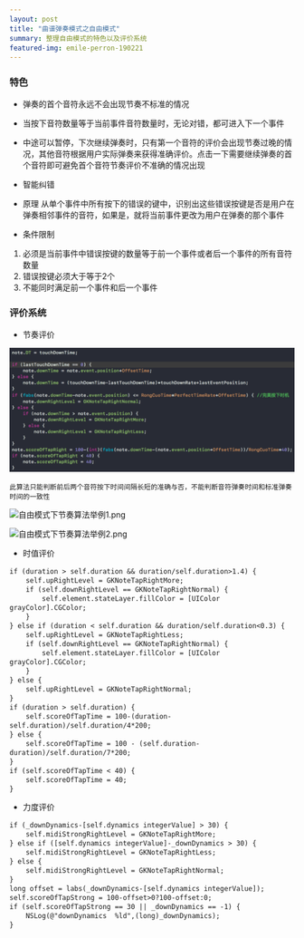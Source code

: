 ```yaml
---
layout: post
title: "曲谱弹奏模式之自由模式"
summary: 整理自由模式的特色以及评价系统
featured-img: emile-perron-190221
---
```

### 特色

- 弹奏的首个音符永远不会出现节奏不标准的情况

- 当按下音符数量等于当前事件音符数量时，无论对错，都可进入下一个事件

- 中途可以暂停，下次继续弹奏时，只有第一个音符的评价会出现节奏过晚的情况，其他音符根据用户实际弹奏来获得准确评价。点击一下需要继续弹奏的首个音符即可避免首个音符节奏评价不准确的情况出现

- 智能纠错
- 原理
从单个事件中所有按下的错误的键中，识别出这些错误按键是否是用户在弹奏相邻事件的音符，如果是，就将当前事件更改为用户在弹奏的那个事件

- 条件限制
1. 必须是当前事件中错误按键的数量等于前一个事件或者后一个事件的所有音符数量
2. 错误按键必须大于等于2个
3. 不能同时满足前一个事件和后一个事件


### 评价系统
- 节奏评价

![自由模式节奏算法代码](/assets/img/posts/曲谱弹奏模式之自由模式/自由模式节奏评价代码.png)

```
此算法只能判断前后两个音符按下时间间隔长短的准确与否，不能判断音符弹奏时间和标准弹奏时间的一致性
```

![自由模式下节奏算法举例1.png](https://upload-images.jianshu.io/upload_images/1368807-b887670f34776491.png?imageMogr2/auto-orient/strip%7CimageView2/2/w/1240)

![自由模式下节奏算法举例2.png](https://upload-images.jianshu.io/upload_images/1368807-1c0759f4052671fd.png?imageMogr2/auto-orient/strip%7CimageView2/2/w/1240)

- 时值评价

```objective_c
if (duration > self.duration && duration/self.duration>1.4) {
    self.upRightLevel = GKNoteTapRightMore;
    if (self.downRightLevel == GKNoteTapRightNormal) {
        self.element.stateLayer.fillColor = [UIColor grayColor].CGColor;
    }
} else if (duration < self.duration && duration/self.duration<0.3) {
    self.upRightLevel = GKNoteTapRightLess;
    if (self.downRightLevel == GKNoteTapRightNormal) {
        self.element.stateLayer.fillColor = [UIColor grayColor].CGColor;
    }
} else {
    self.upRightLevel = GKNoteTapRightNormal;
}
if (duration > self.duration) {
    self.scoreOfTapTime = 100-(duration-self.duration)/self.duration/4*200;
} else {
    self.scoreOfTapTime = 100 - (self.duration-duration)/self.duration/7*200;
}
if (self.scoreOfTapTime < 40) {
    self.scoreOfTapTime = 40;
}
```

- 力度评价

```objective_c
if (_downDynamics-[self.dynamics integerValue] > 30) {
    self.midiStrongRightLevel = GKNoteTapRightMore;
} else if ([self.dynamics integerValue]-_downDynamics > 30) {
    self.midiStrongRightLevel = GKNoteTapRightLess;
} else {
    self.midiStrongRightLevel = GKNoteTapRightNormal;
}
long offset = labs(_downDynamics-[self.dynamics integerValue]);
self.scoreOfTapStrong = 100-offset>0?100-offset:0;
if (self.scoreOfTapStrong == 30 || _downDynamics == -1) {
    NSLog(@"downDynamics  %ld",(long)_downDynamics);
}
```
